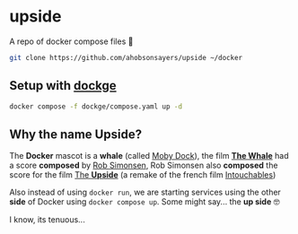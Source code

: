 # upside

A repo of docker compose files 🐳

```bash
git clone https://github.com/ahobsonsayers/upside ~/docker
```

## Setup with [dockge](https://github.com/louislam/dockge)

```bash
docker compose -f dockge/compose.yaml up -d
```

## Why the name **Upside**?

The **Docker** mascot is a **whale** (called [Moby Dock](https://www.docker.com/blog/call-me-moby-dock/)), the film [**The Whale**](https://www.imdb.com/title/tt13833688/) had a score **composed** by [Rob Simonsen](https://www.imdb.com/name/nm1387379), Rob Simonsen also **composed** the score for the film [The **Upside**](https://www.imdb.com/title/tt1987680) (a remake of the french film [Intouchables](https://www.imdb.com/title/tt1675434/))

Also instead of using `docker run`, we are starting services using the other **side** of Docker using `docker compose up`. Some might say... the **up side** 🤓

I know, its tenuous...
